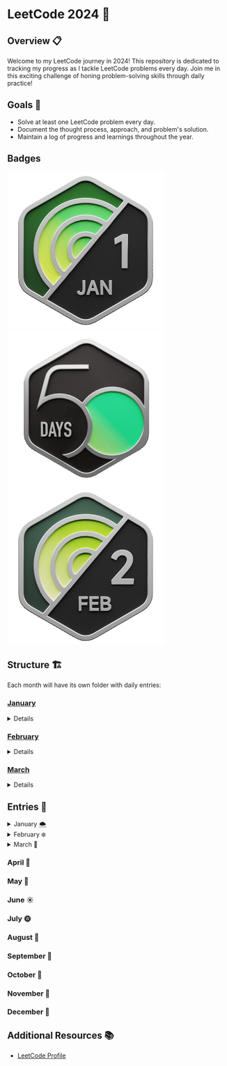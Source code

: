 # LeetCode 2024 🚀

## Overview 📋

Welcome to my LeetCode journey in 2024! This repository is dedicated to tracking my progress as I tackle LeetCode problems every day. Join me in this exciting challenge of honing problem-solving skills through daily practice!

## Goals 🎯

- Solve at least one LeetCode problem every day.
- Document the thought process, approach, and problem's solution.
- Maintain a log of progress and learnings throughout the year.

## Badges

![January](/badges/2024-01.gif)
![50 Days Streak](/badges/2024-50.gif)
![February](/badges/2024-02.gif)

## Structure 🏗️

Each month will have its own folder with daily entries:

### [January](./01-january)

<details>

- [x] [Day 1 - 455. Assign Cookies (Easy)](./01-january/01-455-AssignCookies.js)
- [x] [Day 2 - 2610. Convert an Array Into a 2D Array With Conditions (Medium)](./01-january/02-2610-ConvertAnArrayIntoA2DArrayWithConditions.js)
- [x] [Day 3 - 2125. Number of Laser Beams in a Bank (Medium)](./01-january/03-2125-NumberOfLaserBeamsInABank.js)
- [x] [Day 4 - 2870. Minimum Number of Operations to Make Array Empty (Medium)](./01-january/04-2870-MinimumNumberOfOperationsToMakeArrayEmpty.js)
- [x] [Day 5 - 300. Longest Increasing Subsequence (Medium)](./01-january/05-300-LongestIncreasingSubsequence.js)
- [x] [Day 6 - 1235. Maximum Profit in Job Scheduling (Hard)](./01-january/06-1235-MaximumProfitInJobScheduling.js)
- [x] [Day 7 - 446. Arithmetic Slices II - Subsequence (Hard)](./01-january/07-446-ArithmeticSlicesII-Subsequence.js)
- [x] [Day 8 - 938. Range Sum of BST (Easy)](./01-january/08-938-RangeSumOfBST)
- [x] [Day 9 - 872. Leaf-Similar Trees (Easy)](./01-january/09-872-Leaf-SimilarTrees.js)
- [x] [Day 10 - 2385. Amount of Time for Binary Tree to Be Infected (Medium)](./01-january/10-2385-AmountOfTimeForBinaryTreeToBeInfected.js)
- [x] [Day 11 - 1026. Maximum Difference Between Node and Ancestor (Medium)](./01-january/11-1026-MaximumDifferenceBetweenNodeAndAncestor.js)
- [x] [Day 12 - 1704. Determine if String Halves Are Alike (Easy) ](./01-january/12-1704-DetermineIfStringHalvesAreAlike.js)
- [x] [Day 13 - 1347. Minimum Number of Steps to Make Two Strings Anagram (Medium)](./01-january/13-1347-MinimumNumberofStepstoMakeTwoStringsAnagram.js)
- [x] [Day 14 - 1657. Determine if Two Strings Are Close (Medium)](./01-january/14-1657-DetermineifTwoStringsAreClose.js)
- [x] [Day 15 - 2225. Find Players With Zero or One Losses (Medium)](./01-january/15-2225-FindPlayersWithZeroorOneLosses.js)
- [x] [Day 16 - 380. Insert Delete GetRandom O(1) (Medium)](<./01-january/16-380-InsertDeleteGetRandomO(1).js>)
- [x] [Day 17 - 1207. Unique Number of Occurrences (Easy)](./01-january/17-1207-UniqueNumberofOccurrences.js)
- [x] [Day 18 - 70. Climbing Stairs (Easy)](./01-january/18-70-ClimbingStairs.js)
- [x] [Day 19 - 931. Minimum Falling Path Sum (Medium)](./01-january/19-931-MinimumFallingPathSum.js)
- [x] [Day 20 - 907. Sum of Subarray Minimums (Medium)](./01-january/20-907-SumofSubarrayMinimums.js)
- [x] [Day 21 - 198. House Robber (Medium)](./01-january/21-198-HouseRobber.js)
- [x] [Day 22 - 645. Set Mismatch (Easy)](./01-january/22-645-SetMismatch.js)
- [x] [Day 23 - 1239. Maximum Length of a Concatenated String with Unique Characters (Medium)](./01-january/23-1239-MaximumLengthofaConcatenatedStringwithUniqueCharacters.js)
- [x] [Day 24 - 1457. Pseudo-Palindromic Paths in a Binary Tree (Medium)](./01-january/24-1457-Pseudo-PalindromicPathsinaBinaryTree.js)
- [x] [Day 25 - 1143. Longest Common Subsequence (Medium)](./01-january/25-1143-LongestCommonSubsequence.js)
- [x] [Day 26 - 576. Out of Boundary Paths (Medium)](./01-january/26-576-OutofBoundaryPaths.js)
- [ ] [Day 27 - 629. K Inverse Pairs Array (Hard)](./01-january/27-629-KInversePairsArray.py)
- [x] [Day 28 - 1074. Number of Submatrices That Sum to Target (Hard)](./01-january/28-1074-NumberofSubmatricesThatSumtoTarget.js)
- [x] [Day 29 - 232. Implement Queue using Stacks (Easy)](./01-january/29-232-ImplementQueueusingStacks.js). [In C](./01-january/29-232-ImplementQueueusingStacks.c)
- [x] [Day 30 - 150. Evaluate Reverse Polish Notation (Medium)](./01-january/30-150-EvaluateReversePolishNotation.js)
- [x] [Day 31 - 739. Daily Temperatures (Medium)](./01-january/31-739-DailyTemperatures.js)

</details>

### [February](./02-february)

<details>

- [x] [Day 1 - 2966. Divide Array Into Arrays With Max Difference (Medium)](./02-february/01-2966-DivideArrayIntoArraysWithMaxDifference.js)
- [x] [Day 2 - 1291. Sequential Digits (Medium)](./02-february/02-1291-SequentialDigits.js)
- [x] [Day 3 - 1043. Partition Array for Maximum Sum (Medium) [Feel it was hard]](./02-february/03-1043-PartitionArrayforMaximumSum.js)
- [x] [Day 4 - 76. Minimum Window Substring (Hard)](./02-february/04-76-MinimumWindowSubstring.js)
- [x] [Day 5 - 387. First Unique Character in a String (Easy) ](./02-february/05-387-FirstUniqueCharacterinaString.js)
- [x] [Day 6 - 49. Group Anagrams (Medium)](./02-february/06-49-GroupAnagrams.js)
- [x] [Day 7 - 451. Sort Characters By Frequency (Medium)](./02-february/07-451-SortCharactersByFrequency.js)
- [x] [Day 8 - 279. Perfect Squares (Medium)](./02-february/08-279-PerfectSquares.js)
- [x] [Day 9 - 368. Largest Divisible Subset (Medium)](./02-february/09-368-LargestDivisibleSubset.js)
- [x] [Day 10 - 647. Palindromic Substrings (Medium)](./02-february/10-647-PalindromicSubstrings.js)
- [x] [Day 11 - 1463. Cherry Pickup II (Hard) (Wasn't that hard)](./02-february/11-1463-CherryPickupII.ts)
- [x] [Day 12 - 169. Majority Element (Easy)](./02-february/12-169-MajorityElement.js)
- [x] [Day 13 - 2108. Find First Palindromic String in the Array (Easy)](./02-february/13-2108-FindFirstPalindromicStringintheArray.js)
- [x] [Day 14 - 2149. Rearrange Array Elements by Sign (Medium)](./02-february/14-2149-RearrangeArrayElementsbySign.js)
- [x] [Day 15 - 2971. Find Polygon With the Largest Perimeter (Medium)](./02-february/15-2971.FindPolygonWiththeLargestPerimeter.js)
- [x] [Day 16 - 1481. Least Number of Unique Integers after K Removals (Medium)](./02-february/16-1481-LeastNumberofUniqueIntegersafterKRemovals.js)
- [x] [Day 17 - 1642. Furthest Building You Can Reach (Medium)](./02-february/17-1642-FurthestBuildingYouCanReach.js)
- [x] [Day 18 - 2402. Meeting Rooms III (Hard)](./02-february/18-2402-MeetingRoomsIII.js)
- [x] [Day 19 - 231. Power of Two (Easy)](./02-february/19-231-PowerofTwo.js)
- [x] [Day 20 - 268. Missing Number (Easy)](./02-february/)
- [x] [Day 21 - 201. Bitwise AND of Numbers Range (Medium)](./02-february/21-201-BitwiseANDofNumbersRange.js)
- [x] [Day 22 - 997. Find the Town Judge (Easy)](./02-february/22-997-FindtheTownJudge.js)
- [x] [Day 23 - 787. Cheapest Flights Within K Stops (Medium)](./02-february/23-787-CheapestFlightsWithinKStops.js)
- [x] [Day 24 - 2092. Find All People With Secret (Hard)](./02-february/24-2092-FindAllPeopleWithSecret.js)
- [x] [Day 25 - 2709. Greatest Common Divisor Traversal (Hard)](./02-february/25-2709-GreatestCommonDivisorTraversal.py)
- [x] [Day 26 - 100. Same Tree](./02-february/26-100-SameTree.js)
- [x] [Day 27 - 543. Diameter of Binary Tree (Easy)](./02-february/27-543-DiameterofBinaryTree.js)
- [x] [Day 28 - 513. Find Bottom Left Tree Value (Medium)](./02-february/)
- [x] [Day 29 - 1609. Even Odd Tree (Medium)](./02-february/29-1609-EvenOddTree.js)

</details>

### [March](./03-march)

<details>

- [x] [Day 1 - 2864. Maximum Odd Binary Number (Easy)](./03-march/01-2864-MaximumOddBinaryNumber.js)
- [x] [Day 2 - 977. Squares of a Sorted Array (Easy)](./03-march/02-977-SquaresofaSortedArray.js)
- [x] [Day 3 - 19. Remove Nth Node From End of List (Easy)](./03-march/03-19-RemoveNthNodeFromEndofList.js)
- [x] [Day 4 - 948. Bag of Tokens (Medium)](./03-march/04-948-BagofTokens.js)
- [x] [Day 5 -1750. Minimum Length of String After Deleting Similar Ends (Medium)](./03-march/05-1750-MinimumLengthofStringAfterDeletingSimilarEnds.js)
- [x] [Day 6 - 141. Linked List Cycle (Easy)](./03-march/06-141LinkedListCycle.js)
- [x] [Day 7 - 876. Middle of the Linked List (Easy)](./03-march/07-876-MiddleoftheLinkedList.js)
- [x] [Day 8 - 3005. Count Elements With Maximum Frequency (Easy)](./03-march/08-3005-CountElementsWithMaximumFrequency.js)
- [x] [Day 9 - 2540. Minimum Common Value (Easy)](./03-march/09-2540-MinimumCommonValue.js)
- [x] [Day 10 - 349. Intersection of Two Arrays (Easy)](./03-march/10-349-IntersectionofTwoArrays.js)
- [x] [Day 11 - 791. Custom Sort String (Medium)](./03-march/11-791-CustomSortString.js)
- [] [Day ()](./03-march/)
- [] [Day ()](./03-march/)

</details>

## Entries 📅

<details>

<summary>January 🌨️</summary>

<h3>January 🌨️</h3>

#### Day 1: 455. Assign Cookies

- [link](https://leetcode.com/problems/assign-cookies/description/)

#### Day 2: 2610. Convert an Array Into a 2D Array With Conditions

- [link](https://leetcode.com/problems/convert-an-array-into-a-2d-array-with-conditions/description/)

#### Day 3: 2125. Number of Laser Beams in a Bank

- [link](https://leetcode.com/problems/number-of-laser-beams-in-a-bank/description/)

#### Day 4: 2870. Minimum Number of Operations to Make Array Empty

- [link](https://leetcode.com/problems/minimum-number-of-operations-to-make-array-empty/description/)

#### Day 5: 300. Longest Increasing Subsequence

- [link](https://leetcode.com/problems/longest-increasing-subsequence/description/)

#### Day 6: 1235. Maximum Profit in Job Scheduling

- [link](https://leetcode.com/problems/maximum-profit-in-job-scheduling/description/)

- Thoughts and approach

#### Day 7: 446. Arithmetic Slices II - Subsequence

- [link](https://leetcode.com/problems/arithmetic-slices-ii-subsequence/description/)

- Thoughts and approach

#### Day 8: 938. Range Sum of BST

- [link](https://leetcode.com/problems/range-sum-of-bst/description/)

#### Day 9: 872. Leaf-Similar Trees

- [link](https://leetcode.com/problems/leaf-similar-trees/description/)

#### Day 10: 2385. Amount of Time for Binary Tree to Be Infected

- [link](https://leetcode.com/problems/amount-of-time-for-binary-tree-to-be-infected/description/)
- Thoughts and approach
  The hardest problem I face so far, mainly because I have never seen the concept of BFS. I needed to see the solution but I study the concept, read a blog and a youtube video explaining it.

#### Day 11: 1026. Maximum Difference Between Node and Ancestor

- [link](https://leetcode.com/problems/maximum-difference-between-node-and-ancestor/description/)

#### Day 12: 1704. Determine if String Halves Are Alike

- [link](https://leetcode.com/problems/determine-if-string-halves-are-alike/description/)

#### Day 13: 1347. Minimum Number of Steps to Make Two Strings Anagram

- [link](https://leetcode.com/problems/minimum-number-of-steps-to-make-two-strings-anagram/description/)

#### Day 14: 1657. Determine if Two Strings Are Close

- [link](https://leetcode.com/problems/determine-if-two-strings-are-close/description/)

#### Day 15: 2225. Find Players With Zero or One Losses

- [link](https://leetcode.com/problems/find-players-with-zero-or-one-losses/description/)

#### Day 16: 380. Insert Delete GetRandom O(1)

- [link](https://leetcode.com/problems/insert-delete-getrandom-o1/description/)
- Thoughts and approach
  This problem was new in the way it was presented. I needed to see a solution to understand how to solve it. Then I applied a solution of my own.

#### Day 17: 1207. Unique Number of Occurrences

- [link](https://leetcode.com/problems/unique-number-of-occurrences/description/)

#### Day 18: 70. Climbing Stairs

- [link](https://leetcode.com/problems/climbing-stairs/description/)

#### Day 19: 931. Minimum Falling Path Sum

- [link](https://leetcode.com/problems/minimum-falling-path-sum/description/)

#### Day 20: 907. Sum of Subarray Minimums

- [link](https://leetcode.com/problems/sum-of-subarray-minimums/description/)

#### Day 21: 198. House Robber

- [link](https://leetcode.com/problems/house-robber/description/)

#### Day 22: 645. Set Mismatch

- [link](https://leetcode.com/problems/set-mismatch/description/)

#### Day 23: 1239. Maximum Length of a Concatenated String with Unique Characters

- [link](https://leetcode.com/problems/maximum-length-of-a-concatenated-string-with-unique-characters/description/)

#### Day 24: 1457. Pseudo-Palindromic Paths in a Binary Tree

- [link](https://leetcode.com/problems/pseudo-palindromic-paths-in-a-binary-tree/description/)

#### Day 25: 1143. Longest Common Subsequence

- [link](https://leetcode.com/problems/longest-common-subsequence/description/)

#### Day 26: 576. Out of Boundary Paths

- [link](https://leetcode.com/problems/out-of-boundary-paths/description/)

#### Day 27: 629. K Inverse Pairs Array

- [link](https://leetcode.com/problems/k-inverse-pairs-array/description/)
- Thoughts and approach
  I couldn't figure it out, so I need a tutorial. Still don't get it completed

#### Day 28: 1074. Number of Submatrices That Sum to Target

- [link](https://leetcode.com/problems/number-of-submatrices-that-sum-to-target/description/)

#### Day 29: 232. Implement Queue using Stacks

- [link](https://leetcode.com/problems/implement-queue-using-stacks/description/)

#### Day 30: 150. Evaluate Reverse Polish Notation

- [link](https://leetcode.com/problems/evaluate-reverse-polish-notation/description/)

#### Day 31: 739. Daily Temperatures

- [link](https://leetcode.com/problems/daily-temperatures/description/)

</details>

<details>

<summary>February ❄️</summary>

<h3>February ❄️</h3>

#### Day 1: 2966. Divide Array Into Arrays With Max Difference

- [link](https://leetcode.com/problems/divide-array-into-arrays-with-max-difference/)

#### Day 2: 1291. Sequential Digits

- [link](https://leetcode.com/problems/sequential-digits/description/)

#### Day 3: 1043. Partition Array for Maximum Sum

- [link](https://leetcode.com/problems/partition-array-for-maximum-sum/description/)

#### Day 4: 76. Minimum Window Substring

- [link](https://leetcode.com/problems/minimum-window-substring/description/)

#### Day 5: 387. First Unique Character in a String

- [link](https://leetcode.com/problems/first-unique-character-in-a-string/description/)

#### Day 6: 49. Group Anagrams

- [link](https://leetcode.com/problems/group-anagrams/description/)

#### Day 7: 451. Sort Characters By Frequency

- [link](https://leetcode.com/problems/sort-characters-by-frequency/description/)

#### Day 8: 279. Perfect Squares

- [link](https://leetcode.com/problems/perfect-squares/description/)

#### Day 9: 368. Largest Divisible Subset

- [link](https://leetcode.com/problems/largest-divisible-subset/description/)

#### Day 10: 647. Palindromic Substrings

- [link](https://leetcode.com/problems/palindromic-substrings/description/)

#### Day 11: 1463. Cherry Pickup II

- [link](https://leetcode.com/problems/cherry-pickup-ii/description/)

#### Day 12: 169. Majority Element

- [link](https://leetcode.com/problems/majority-element/description/)
- Thoughts and aproach
  I learnt about the boyer moore algorithm. Initially I could solve it with a hash map, but then understand the logic of the algorithm to solve it in O(1) space

#### Day 13: 2108. Find First Palindromic String in the Array

- [link](https://leetcode.com/problems/find-first-palindromic-string-in-the-array/description/)

#### Day 14: 2149. Rearrange Array Elements by Sign

- [link](https://leetcode.com/problems/rearrange-array-elements-by-sign/description/)

#### Day 15: 2971. Find Polygon With the Largest Perimeter

- [link](https://leetcode.com/problems/find-polygon-with-the-largest-perimeter/description/)

#### Day 16: 1481. Least Number of Unique Integers after K Removals

- [link](https://leetcode.com/problems/least-number-of-unique-integers-after-k-removals/description/)

#### Day 17: 1642. Furthest Building You Can Reach

- [link](https://leetcode.com/problems/furthest-building-you-can-reach/description/)

#### Day 18: 2402. Meeting Rooms III

- [link](https://leetcode.com/problems/meeting-rooms-iii/description/)

#### Day 19: 231. Power of Two

- [link](https://leetcode.com/problems/power-of-two/description/)

#### Day 20: 268. Missing Number

- [link](https://leetcode.com/problems/missing-number/description/)

#### Day 21: 201. Bitwise AND of Numbers Range

- [link](https://leetcode.com/problems/bitwise-and-of-numbers-range/description/)

#### Day 22: 997. Find the Town Judge

- [link](https://leetcode.com/problems/find-the-town-judge/description/)

#### Day 23: 787. Cheapest Flights Within K Stops

- [link](https://leetcode.com/problems/cheapest-flights-within-k-stops/description/)

#### Day 24: 2092. Find All People With Secret

- [link](https://leetcode.com/problems/find-all-people-with-secret/description/)

#### Day 25: 2709. Greatest Common Divisor Traversal

- [link](https://leetcode.com/problems/greatest-common-divisor-traversal/description/)

#### Day 26: 100. Same Tree

- [link](https://leetcode.com/problems/same-tree/description/)

#### Day 27: 543. Diameter of Binary Tree

- [link](https://leetcode.com/problems/diameter-of-binary-tree/description/)

#### Day 28: 513. Find Bottom Left Tree Value

- [link](https://leetcode.com/problems/find-bottom-left-tree-value/description/)

#### Day 29: 1609. Even Odd Tree

- [link](https://leetcode.com/problems/even-odd-tree/description/)

</details>

<details>
<summary>March 🌷</summary>
<h3> March 🌷 </h3>

#### Day 01: 2864. Maximum Odd Binary Number

- [link](https://leetcode.com/problems/maximum-odd-binary-number/description/)

#### Day 02: 977. Squares of a Sorted Array

- [link](https://leetcode.com/problems/squares-of-a-sorted-array/description/)

#### Day 03: 19. Remove Nth Node From End of List

- [link](https://leetcode.com/problems/remove-nth-node-from-end-of-list/description/)

#### Day 04: 948. Bag of Tokens

- [link](https://leetcode.com/problems/bag-of-tokens/description/)

#### Day 05: 1750. Minimum Length of String After Deleting Similar Ends

- [link](https://leetcode.com/problems/minimum-length-of-string-after-deleting-similar-ends/description/)

#### Day 06: 141. Linked List Cycle

- [link](https://leetcode.com/problems/linked-list-cycle/description/)

#### Day 07: 876. Middle of the Linked List

- [link](https://leetcode.com/problems/middle-of-the-linked-list/description/)

#### Day 08: 3005. Count Elements With Maximum Frequency

- [link](https://leetcode.com/problems/count-elements-with-maximum-frequency/description/)

#### Day 09: 2540. Minimum Common Value

- [link](https://leetcode.com/problems/minimum-common-value/description/)

#### Day 10: 349. Intersection of Two Arrays

- [link](https://leetcode.com/problems/intersection-of-two-arrays/description/)

#### Day 11: 791. Custom Sort String

- [link](https://leetcode.com/problems/custom-sort-string/description/)

#### Day

- [link]()

#### Day

- [link]()

</details>

<h3> April 🌼 </h3>

<h3> May 🌸 </h3>

<h3> June ☀️ </h3>

<h3> July 🌞 </h3>

<h3> August 🌻 </h3>

<h3> September 🍂 </h3>

<h3> October 🍁 </h3>

<h3> November 🍃 </h3>

<h3> December 🎄 </h3>

## Additional Resources 📚

- [LeetCode Profile](https://leetcode.com/ValentinTapiaTorti/)
